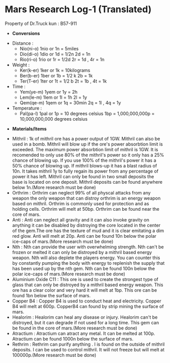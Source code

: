 # Mars Research Log-1 (Translated)
Property of Dr.Truck kun : B57-911
+ **Conversions**
 - Distance : 
   - Nio(ni-o) 1nio or 1n = 5miles
   - Dio(di-o) 1dio or 1d = 1/2n  2d = 1n
   - Rio(ri-o) 1rio or 1r = 1/2d  2r = 1d , 4r = 1n
 - Weight :
   - Ker(k-er) 1ker or 1k = 10kilograms
   - Ber(b-er) 1ber or 1b = 1/2 k   2b = 1k
   - Ter(T-er) 1ter or 1t = 1/2 b   2t = 1b , 4t = 1k
 - Time :
   - Yem(ye-m) 1yem or 1y = 2h
   - Lem(le-m) 1lem or 1l = 1h   2l = 1y
   - Qem(qe-m) 1qem or 1q = 30min  2q = 1l , 4q = 1y
 - Temperature :
   - Pal(pa-l) 1pal or 1p = 10 degrees celsius 1bp = 1,000,000,000p = 10,000,000,000 degrees celsius
+ **Materials/Items**
 - Mithril :
     1k of mithril ore has a power output of 1GW. Mithril can also be used in a bomb. Mithril will blow up if the ore's power absorbtion limit is exceeded. The maximum power absorbtion limit of mithril is 1GW. It is recomended to only 
   use 80% of the mithril's power so it only has a 25% chance of blowing up. If you use 100% of the mithril's power it has a 50% chance of blowing up. If mithril blows-up it has a blast radius of 10n. It takes mithril 1y to fully regain 
   its power from any percentage of power it has left. Mithril can only be found in two small deposits the base is located on one deposit. Mithril deposits can be found anywhere below 1n.(More research must be done)
 - Orthrim :
       Orthrim can neglect 99% of all physcal attacks from any weapon the only weapon that can distroy orthrim is an energy weapon based on mithril. Orthrim is commonly used for protection and as holding cells. Orthrim will melt at 50bp.
   Orthrim can be found near the core of mars.
 - Anti :
       Anti can neglect all gravity and it can also invoke gravity on anything it can be disabled by distroying the core located in the center of the gem.The ore has the texture of mud and it is clear emitating a dim red glow. Anti will 
   melt at  20p. Anti can  be found 10n below the polar ice-caps of mars.(More research must be done)
 - Nth :
       Nth can provide the user with overwhelming strength. Nth can't be frozen or melted it can only be distroyed by a mithril based energy weapon. Nth will also deplete the players energy. You can counter this by constantly pumping 
   the body with energy to replenish the supply that has been used up by the nth gem. Nth can be found 100n below the polar ice-caps of mars.(More research must be done)
 - Aluminium Oxide C11 :
       This ore is used to create the strongest type of glass that can only be distroyed by a mithril based energy weapon. This ore has a clear color and very hard it will melt at 1bp. This ore can be found 1bn below the surface of mars.
 - Copper B4 :
       Copper B4 is used to conduct heat and electricity. Copper B4 will melt at 600p. CopperB4 can found by strip mining the surface of mars.
 - Healorim :
       Healorim can heal any disease or injury. Healorim can't be distroyed, but it can degrade if not used for a long time. This gem can be found in the core of mars.(More research must be done)
 - Atractium :
       Atractium can atract any metal. It can be melted at 100p. Atractium can be found 1000n below the surface of mars.
 - Rethrim :
       Rethrim can purify anything . I is found on the outside of mithril deposits. I can be used to control mithril. It will not freeze but will melt at 100000p.(More research must be done)
